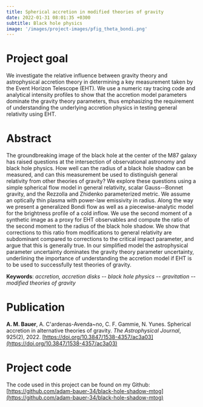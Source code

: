 ```yaml
---
title: Spherical accretion in modified theories of gravity
date: 2022-01-31 08:01:35 +0300
subtitle: Black hole physics
image: '/images/project-images/pfig_theta_bondi.png'
---
```


# Project goal 
We investigate the relative influence between gravity theory and astrophysical accretion theory in determining a key measurement taken by the Event Horizon Telescope (EHT). We use a numeric ray tracing code and analytical intensity profiles to show that the accretion model parameters dominate the gravity theory parameters, thus emphasizing the requirement of understanding the underlying accretion physics in testing general relativity using EHT.

# Abstract
The groundbreaking image of the black hole at the center of the M87 galaxy has raised questions at the intersection of observational astronomy and black hole physics. How well can the radius of a black hole shadow can be measured, and can this measurement be used to distinguish general relativity from other theories of gravity? We explore these questions using a simple spherical flow model in general relativity, scalar Gauss--Bonnet gravity, and the Rezzolla and Zhidenko parameterized metric. We assume an optically thin plasma with power-law emissivity in radius. Along the way we present a generalized Bondi flow as well as a piecewise-analytic model for the brightness profile of a cold inflow. We use the second moment of a synthetic image as a proxy for EHT observables and compute the ratio of the second moment to the radius of the black hole shadow. We show that corrections to this ratio from modifications to general relativity are subdominant compared to corrections to the critical impact parameter, and argue that this is generally true. In our simplified model the astrophysical parameter uncertainty dominates the gravity theory parameter uncertainty, underlining the importance of understanding the accretion model if EHT is to be used to successfully test theories of gravity.

**Keywords**: _accretion, accretion disks_ -- _black hole physics_ -- _gravitation_ -- _modified theories of gravity_

# Publication
**A. M. Bauer**, A. C\'ardenas-Avenda\~no, C. F. Gammie, N. Yunes. Spherical accretion in alternative theories of gravity. _The Astrophysical Journal_, 925(2), 2022. [https://doi.org/10.3847/1538-4357/ac3a03](https://doi.org/10.3847/1538-4357/ac3a03)

# Project code
The code used in this project can be found on my Github: [https://github.com/adam-bauer-34/black-hole-shadow-mtog](https://github.com/adam-bauer-34/black-hole-shadow-mtog)